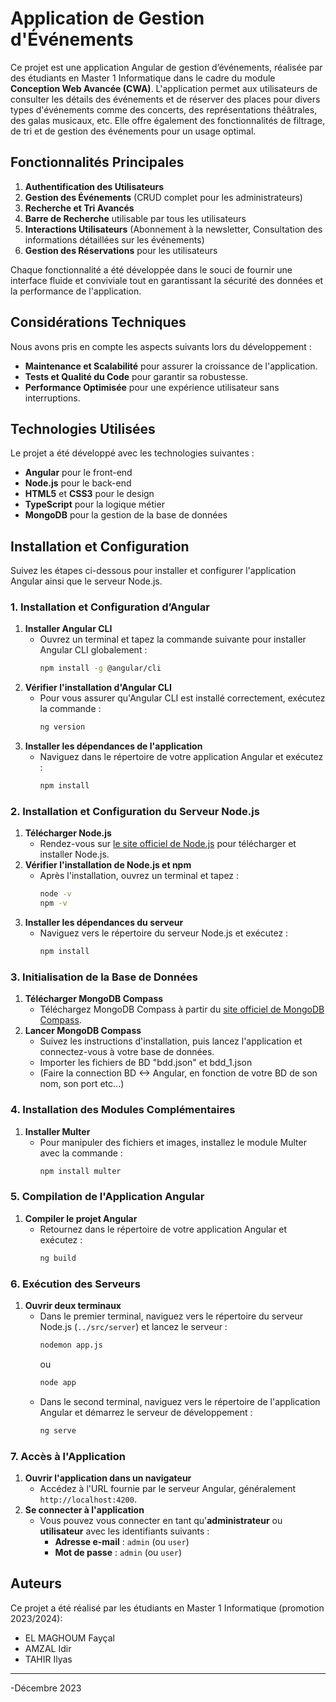 # Application de Gestion d'Événements

Ce projet est une application Angular de gestion d’événements, réalisée par des étudiants en Master 1 Informatique dans le cadre du module **Conception Web Avancée (CWA)**. L'application permet aux utilisateurs de consulter les détails des événements et de réserver des places pour divers types d'événements comme des concerts, des représentations théâtrales, des galas musicaux, etc. Elle offre également des fonctionnalités de filtrage, de tri et de gestion des événements pour un usage optimal.

## Fonctionnalités Principales

1. **Authentification des Utilisateurs**
2. **Gestion des Événements** (CRUD complet pour les administrateurs)
3. **Recherche et Tri Avancés**
4. **Barre de Recherche** utilisable par tous les utilisateurs
5. **Interactions Utilisateurs** (Abonnement à la newsletter, Consultation des informations détaillées sur les événements)
6. **Gestion des Réservations** pour les utilisateurs

Chaque fonctionnalité a été développée dans le souci de fournir une interface fluide et conviviale tout en garantissant la sécurité des données et la performance de l'application.

## Considérations Techniques

Nous avons pris en compte les aspects suivants lors du développement :
- **Maintenance et Scalabilité** pour assurer la croissance de l'application.
- **Tests et Qualité du Code** pour garantir sa robustesse.
- **Performance Optimisée** pour une expérience utilisateur sans interruptions.

## Technologies Utilisées

Le projet a été développé avec les technologies suivantes :
- **Angular** pour le front-end
- **Node.js** pour le back-end
- **HTML5** et **CSS3** pour le design
- **TypeScript** pour la logique métier
- **MongoDB** pour la gestion de la base de données

## Installation et Configuration

Suivez les étapes ci-dessous pour installer et configurer l'application Angular ainsi que le serveur Node.js.

### 1. Installation et Configuration d’Angular

1. **Installer Angular CLI**
   - Ouvrez un terminal et tapez la commande suivante pour installer Angular CLI globalement :
     ```bash
     npm install -g @angular/cli
     ```
2. **Vérifier l'installation d'Angular CLI**
   - Pour vous assurer qu'Angular CLI est installé correctement, exécutez la commande :
     ```bash
     ng version
     ```
3. **Installer les dépendances de l'application**
   - Naviguez dans le répertoire de votre application Angular et exécutez :
     ```bash
     npm install
     ```

### 2. Installation et Configuration du Serveur Node.js

1. **Télécharger Node.js**
   - Rendez-vous sur [le site officiel de Node.js](https://nodejs.org/) pour télécharger et installer Node.js.
2. **Vérifier l'installation de Node.js et npm**
   - Après l'installation, ouvrez un terminal et tapez :
     ```bash
     node -v
     npm -v
     ```
3. **Installer les dépendances du serveur**
   - Naviguez vers le répertoire du serveur Node.js et exécutez :
     ```bash
     npm install
     ```

### 3. Initialisation de la Base de Données

1. **Télécharger MongoDB Compass**
   - Téléchargez MongoDB Compass à partir du [site officiel de MongoDB Compass](https://www.mongodb.com/products/compass).
2. **Lancer MongoDB Compass**
   - Suivez les instructions d'installation, puis lancez l'application et connectez-vous à votre base de données.
   - Importer les fichiers de BD "bdd.json" et bdd_1.json
   - (Faire la connection BD <-> Angular, en fonction de votre BD de son nom, son port etc...)

### 4. Installation des Modules Complémentaires

1. **Installer Multer**
   - Pour manipuler des fichiers et images, installez le module Multer avec la commande :
     ```bash
     npm install multer
     ```

### 5. Compilation de l'Application Angular

1. **Compiler le projet Angular**
   - Retournez dans le répertoire de votre application Angular et exécutez :
     ```bash
     ng build
     ```

### 6. Exécution des Serveurs

1. **Ouvrir deux terminaux**
   - Dans le premier terminal, naviguez vers le répertoire du serveur Node.js (`../src/server`) et lancez le serveur :
     ```bash
     nodemon app.js
     ```
     ou
     ```bash
     node app
     ```
   - Dans le second terminal, naviguez vers le répertoire de l'application Angular et démarrez le serveur de développement :
     ```bash
     ng serve
     ```

### 7. Accès à l'Application

1. **Ouvrir l'application dans un navigateur**
   - Accédez à l'URL fournie par le serveur Angular, généralement `http://localhost:4200`.
2. **Se connecter à l'application**
   - Vous pouvez vous connecter en tant qu'**administrateur** ou **utilisateur** avec les identifiants suivants :
     - **Adresse e-mail** : `admin` (ou `user`)
     - **Mot de passe** : `admin` (ou `user`)


## Auteurs

Ce projet a été réalisé par les étudiants en Master 1 Informatique (promotion 2023/2024):
- EL MAGHOUM Fayçal
- AMZAL Idir
- TAHIR Ilyas
---

‎-Décembre ‎2023
